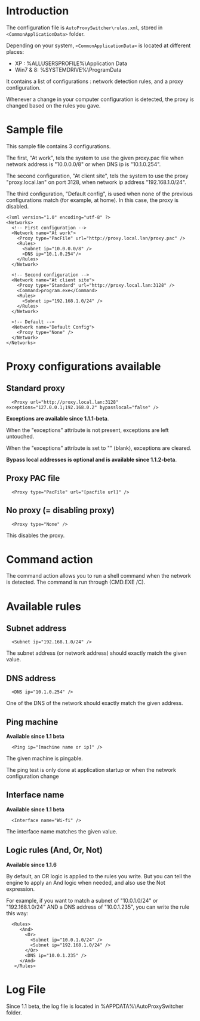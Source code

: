 # Introduction #

The configuration file is `AutoProxySwitcher\rules.xml`, stored in `<CommonApplicationData>` folder.

Depending on your system, `<CommonApplicationData>` is located at different places:
  * XP : %ALLUSERSPROFILE%\Application Data
  * Win7 & 8: %SYSTEMDRIVE%\ProgramData

It contains a list of configurations : network detection rules, and a proxy configuration.

Whenever a change in your computer configuration is detected, the proxy is changed based on the rules you gave.

# Sample file #

This sample file contains 3 configurations.

The first, "At work", tels the system to use the given proxy.pac file when network address is "10.0.0.0/8" or when DNS ip is "10.1.0.254".

The second configuration, "At client site", tels the system to use the proxy "proxy.local.lan" on port 3128, when network ip address "192.168.1.0/24".

The third configuration, "Default config", is used when none of the previous configurations match (for example, at home). In this case, the proxy is disabled.

```
<?xml version="1.0" encoding="utf-8" ?>
<Networks>
  <!-- First configuration -->
  <Network name="At work">
    <Proxy type="PacFile" url="http://proxy.local.lan/proxy.pac" />
    <Rules>
      <Subnet ip="10.0.0.0/8" />
      <DNS ip="10.1.0.254"/>
    </Rules>
  </Network>
  
  <!-- Second configuration -->
  <Network name="At client site">
    <Proxy type="Standard" url="http://proxy.local.lan:3128" />
    <Command>program.exe</Command>
    <Rules>
      <Subnet ip="192.168.1.0/24" />
    </Rules>
  </Network>

  <!-- Default -->
  <Network name="Default Config">
    <Proxy type="None" />
  </Network>
</Networks>
```

# Proxy configurations available #

## Standard proxy ##
```
  <Proxy url="http://proxy.local.lan:3128" exceptions="127.0.0.1;192.168.0.2" bypasslocal="false" />
```
**Exceptions are available since 1.1.1-beta**.

When the "exceptions" attribute is not present, exceptions are left untouched.

When the "exceptions" attribute is set to "" (blank), exceptions are cleared.

**Bypass local addresses is optional and is available since 1.1.2-beta**.

## Proxy PAC file ##
```
  <Proxy type="PacFile" url="[pacfile url]" />
```

## No proxy (= disabling proxy) ##
```
  <Proxy type="None" />
```
This disables the proxy.

# Command action #
The command action allows you to run a shell command when the network is detected. The command is run through (CMD.EXE /C).

# Available rules #

## Subnet address ##
```
  <Subnet ip="192.168.1.0/24" />
```
The subnet address (or network address) should exactly match the given value.

## DNS address ##
```
  <DNS ip="10.1.0.254" />
```
One of the DNS of the network should exactly match the given address.

## Ping machine ##
**Available since 1.1 beta**
```
  <Ping ip="[machine name or ip]" />
```
The given machine is pingable.

The ping test is only done at application startup or when the network configuration change

## Interface name ##
**Available since 1.1 beta**
```
  <Interface name="Wi-fi" />
```
The interface name matches the given value.

## Logic rules (And, Or, Not) ##
**Available since 1.1.6**

By default, an OR logic is applied to the rules you write.
But you can tell the engine to apply an And logic when needed, and also use the Not expression.

For example, if you want to match a subnet of "10.0.1.0/24" or "192.168.1.0/24" AND a DNS address of "10.0.1.235", you can write the rule this way:
```
  <Rules>
     <And>
       <Or>
         <Subnet ip="10.0.1.0/24" />
         <Subnet ip="192.168.1.0/24" />
       </Or>
       <DNS ip="10.0.1.235" />
     </And>
   </Rules>
```

# Log File #
Since 1.1 beta, the log file is located in %APPDATA%\AutoProxySwitcher folder.